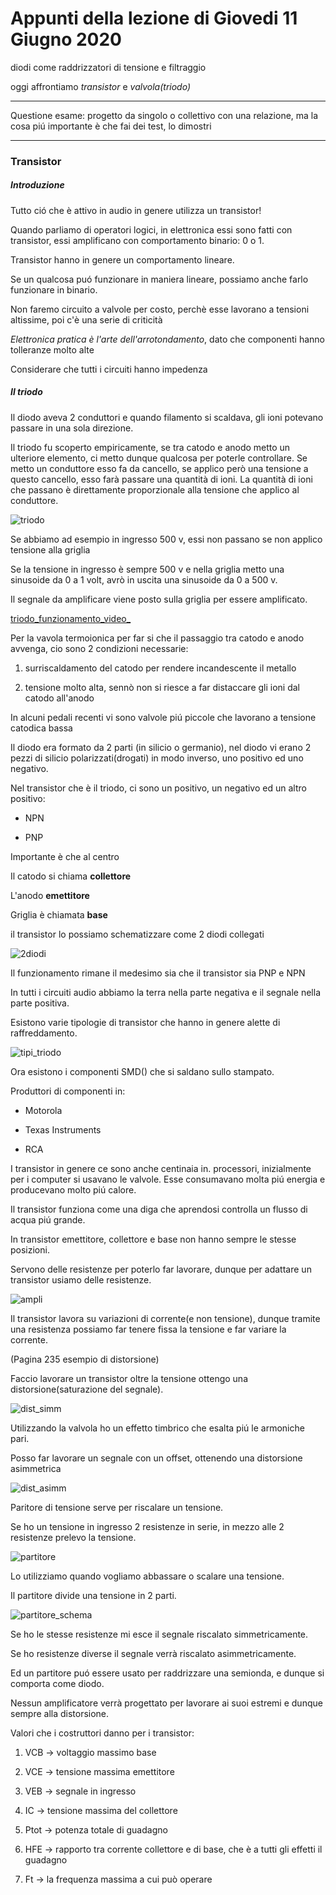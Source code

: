 # Appunti della lezione di Giovedi 11 Giugno 2020

diodi come raddrizzatori di tensione e filtraggio

oggi affrontiamo *transistor* e *valvola(triodo)*

---

Questione esame: progetto da singolo o collettivo con una relazione, ma la cosa piú importante è che fai dei test, lo dimostri

---

### Transistor

##### Introduzione

Tutto ció che è attivo in audio in genere utilizza un transistor!

Quando parliamo di operatori logici, in elettronica essi sono fatti con transistor, essi amplificano con comportamento binario: 0 o 1.

Transistor hanno in genere un comportamento lineare.

Se un qualcosa puó funzionare in maniera lineare, possiamo anche farlo funzionare in binario.

Non faremo circuito a valvole per costo, perchè esse lavorano a tensioni altissime, poi c'è una serie di criticità

*Elettronica pratica è l'arte dell'arrotondamento*, dato che componenti hanno tolleranze molto alte

Considerare che tutti i circuiti hanno impedenza

##### Il triodo

Il diodo aveva 2 conduttori e quando filamento si scaldava, gli ioni potevano passare in una sola direzione.

Il triodo fu scoperto empiricamente, se tra catodo e anodo metto un ulteriore elemento, ci metto dunque qualcosa per poterle controllare. Se metto un conduttore esso fa da cancello, se applico però una tensione a questo cancello, esso farà passare una quantità di ioni. La quantità di ioni che passano è direttamente proporzionale alla tensione che applico al conduttore.

![triodo](triodo.png)

Se abbiamo ad esempio in ingresso 500 v, essi non passano se non applico tensione alla griglia

Se la tensione in ingresso è sempre 500 v e nella griglia metto una sinusoide da 0 a 1 volt, avrò in uscita una sinusoide da 0 a 500 v.

Il segnale da amplificare viene posto sulla griglia per essere amplificato.

[triodo_funzionamento_video_](triodo_funzionamento.mp4)

Per la vavola termoionica per far si che il passaggio tra catodo e anodo avvenga, cio sono 2 condizioni necessarie:

1. surriscaldamento del catodo per rendere incandescente il metallo

2. tensione molto alta, sennò non si riesce a far distaccare gli ioni dal catodo all'anodo

In alcuni pedali recenti vi sono valvole piú piccole che lavorano a tensione catodica bassa

Il diodo era formato da 2 parti (in silicio o germanio), nel diodo vi erano 2 pezzi di silicio polarizzati(drogati) in modo inverso, uno positivo ed uno negativo.

Nel transistor che è il triodo, ci sono un positivo, un negativo ed un altro positivo:

- NPN

- PNP

Importante è che al centro 

Il catodo si chiama **collettore**

L'anodo **emettitore**

Griglia è chiamata **base**

il transistor lo possiamo schematizzare come 2 diodi collegati

![2diodi](2diodi.png)

Il funzionamento rimane il medesimo sia che il transistor sia PNP e NPN

In tutti i circuiti audio abbiamo la terra nella parte negativa e il segnale nella parte positiva.

Esistono varie tipologie di transistor che hanno in genere alette di raffreddamento.

![tipi_triodo](tipi_triodo.png)

Ora esistono i componenti SMD() che si saldano sullo stampato.

Produttori di componenti in:

- Motorola

- Texas Instruments

- RCA

I transistor in genere ce sono anche centinaia in. processori, inizialmente per i computer si  usavano le valvole. Esse consumavano molta piú energia e producevano molto piú calore.

Il transistor funziona come una diga che aprendosi controlla un flusso di acqua piú grande.

In transistor emettitore, collettore e base non hanno sempre le stesse posizioni.

Servono delle resistenze per poterlo far lavorare, dunque per adattare un transistor usiamo delle resistenze.

![ampli](ampli.png)

Il transistor lavora su variazioni di corrente(e non tensione), dunque tramite una resistenza possiamo far tenere fissa la tensione e far variare la corrente.

(Pagina 235 esempio di distorsione)

Faccio lavorare un transistor oltre la tensione ottengo una distorsione(saturazione del segnale).

![dist_simm](dist_simm.png)

Utilizzando la valvola ho un effetto timbrico che esalta piú le armoniche pari.

Posso far lavorare un segnale con un offset, ottenendo una distorsione asimmetrica

![dist_asimm](dist_asimm.png)

Paritore di tensione serve per riscalare un tensione.

Se ho un tensione in ingresso 2 resistenze in serie, in mezzo alle 2 resistenze prelevo la tensione.

![partitore](partitore.png)

Lo utilizziamo quando vogliamo abbassare o scalare una tensione.

Il partitore divide una tensione in 2 parti.

![partitore_schema](partitore_schema.svg)

Se ho le stesse resistenze mi esce il segnale riscalato simmetricamente.

Se ho resistenze diverse il segnale verrà riscalato asimmetricamente.

Ed un partitore puó essere usato per raddrizzare una semionda, e dunque si comporta come diodo.

Nessun amplificatore verrà progettato per lavorare ai suoi estremi e dunque sempre alla distorsione.

Valori che i costruttori danno per i transistor:

1. VCB -> voltaggio massimo base

2. VCE -> tensione massima emettitore

3. VEB -> segnale in ingresso

4. IC -> tensione massima del collettore

5. Ptot -> potenza totale di guadagno 

6. HFE -> rapporto tra corrente collettore e di base, che è a tutti gli effetti il guadagno

7. Ft -> la frequenza massima a cui può operare
